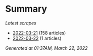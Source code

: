 # Summary
*Latest scrapes*
* [2022-03-21](https://github.com/nuuuwan/news_lk/blob/data/news_lk.2022-03-21.json) (158 articles)
* [2022-03-22](https://github.com/nuuuwan/news_lk/blob/data/news_lk.2022-03-22.json) (1 articles)

*Generated at 01:37AM, March 22, 2022*